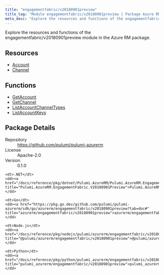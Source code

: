 ```yaml
---
title: "engagementfabric/v20180901preview"
title_tag: "Module engagementfabric/v20180901preview | Package Azure RM"
meta_desc: "Explore the resources and functions of the engagementfabric/v20180901preview module in the Azure RM package."
---
```


<!-- WARNING: this file was generated by Pulumi Docs Generator. -->
<!-- Do not edit by hand unless you're certain you know what you are doing! -->

Explore the resources and functions of the engagementfabric/v20180901preview module in the Azure RM package.

<h2 id="resources">Resources</h2>
<ul class="api">
    <li><a href="account" title="Account"><span class="symbol resource"></span>Account</a></li>
    <li><a href="channel" title="Channel"><span class="symbol resource"></span>Channel</a></li>
</ul>

<h2 id="functions">Functions</h2>
<ul class="api">
    <li><a href="getaccount" title="GetAccount"><span class="symbol function"></span>GetAccount</a></li>
    <li><a href="getchannel" title="GetChannel"><span class="symbol function"></span>GetChannel</a></li>
    <li><a href="listaccountchanneltypes" title="ListAccountChannelTypes"><span class="symbol function"></span>ListAccountChannelTypes</a></li>
    <li><a href="listaccountkeys" title="ListAccountKeys"><span class="symbol function"></span>ListAccountKeys</a></li>
</ul>

<h2 id="package-details">Package Details</h2>
<dl class="package-details">
	<dt>Repository</dt>
	<dd><a href="https://github.com/pulumi/pulumi-azurerm">https://github.com/pulumi/pulumi-azurerm</a></dd>
	<dt>License</dt>
	<dd>Apache-2.0</dd>
	<dt>Version</dt>
	<dd>0.1.0</dd>
</dl>



<dl class="tabular">

    <dt>.NET</dt>
    <dd><a href="/docs/reference/pkg/dotnet/Pulumi.AzureRM/Pulumi.AzureRM.EngagementFabric.V20180901Preview.html" title="Pulumi.AzureRM.EngagementFabric.V20180901Preview">Pulumi.AzureRM.EngagementFabric.V20180901Preview</a></dd>

    <dt>Go</dt>
    <dd><a href="https://pkg.go.dev/github.com/pulumi/pulumi-azurerm/sdk/go/azurerm/engagementfabric/v20180901preview?tab=doc#" title="azurerm/engagementfabric/v20180901preview">azurerm/engagementfabric/v20180901preview</a></dd>

    <dt>Node.js</dt>
    <dd><a href="/docs/reference/pkg/nodejs/pulumi/azurerm/engagementfabric/v20180901preview/#" title="@pulumi/azurerm/engagementfabric/v20180901preview">@pulumi/azurerm/engagementfabric/v20180901preview</a></dd>

    <dt>Python</dt>
    <dd><a href="/docs/reference/pkg/python/pulumi_azurerm/engagementfabric/v20180901preview" title="pulumi_azurerm/engagementfabric/v20180901preview">pulumi_azurerm/engagementfabric/v20180901preview</a></dd>

</dl>


